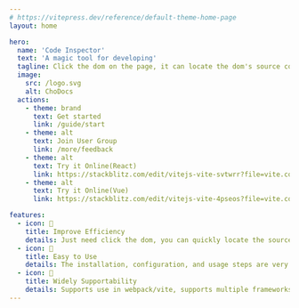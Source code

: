 ```yaml
---
# https://vitepress.dev/reference/default-theme-home-page
layout: home

hero:
  name: 'Code Inspector'
  text: 'A magic tool for developing'
  tagline: Click the dom on the page, it can locate the dom's source code in the IDE
  image:
    src: /logo.svg
    alt: ChoDocs
  actions:
    - theme: brand
      text: Get started
      link: /guide/start
    - theme: alt
      text: Join User Group
      link: /more/feedback
    - theme: alt
      text: Try it Online(React)
      link: https://stackblitz.com/edit/vitejs-vite-svtwrr?file=vite.config.ts
    - theme: alt
      text: Try it Online(Vue)
      link: https://stackblitz.com/edit/vitejs-vite-4pseos?file=vite.config.ts

features:
  - icon: 🚀
    title: Improve Efficiency
    details: Just need click the dom, you can quickly locate the source code, greatly improving the development experience and efficiency.
  - icon: 📖
    title: Easy to Use
    details: The installation, configuration, and usage steps are very simple, and can be installed and used in just one minute.
  - icon: 🎨
    title: Widely Supportability
    details: Supports use in webpack/vite, supports multiple frameworks such as vue/react.
---
```

